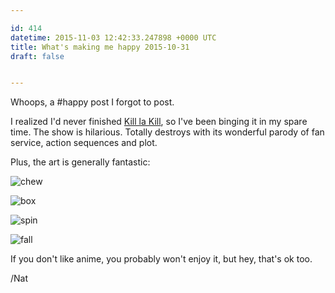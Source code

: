 ```yaml
---

id: 414
datetime: 2015-11-03 12:42:33.247898 +0000 UTC
title: What's making me happy 2015-10-31
draft: false


---
```


Whoops, a #happy post I forgot to post.

I realized I'd never finished [Kill la Kill](https://en.wikipedia.org/wiki/Kill_la_Kill), so I've been binging it in my spare time. The show is hilarious. Totally destroys with its wonderful parody of fan service, action sequences and plot.

Plus, the art is generally fantastic:

![chew](https://38.media.tumblr.com/4c14a965862d851bc3410da9b85e5427/tumblr_npgyeh0BTl1tyak95o1_500.gif)

![box](https://31.media.tumblr.com/3350fd2e494473adafe4d99b42428662/tumblr_njonv8KjCo1t5k044o1_500.gif)

![spin](https://38.media.tumblr.com/3a7094275d34d366bc88b1741325f218/tumblr_njkg6q31dr1qdpo2no1_500.gif)

![fall](https://38.media.tumblr.com/6253b40165f66b7c1e20c83c336ffa56/tumblr_nijeg9AV1C1rvb8cmo1_400.gif)

If you don't like anime, you probably won't enjoy it, but hey, that's ok too.

/Nat


